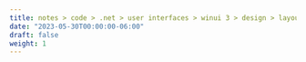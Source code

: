 ```yaml
---
title: notes > code > .net > user interfaces > winui 3 > design > layouts > panels
date: "2023-05-30T00:00:00-06:00"
draft: false
weight: 1
---
```

